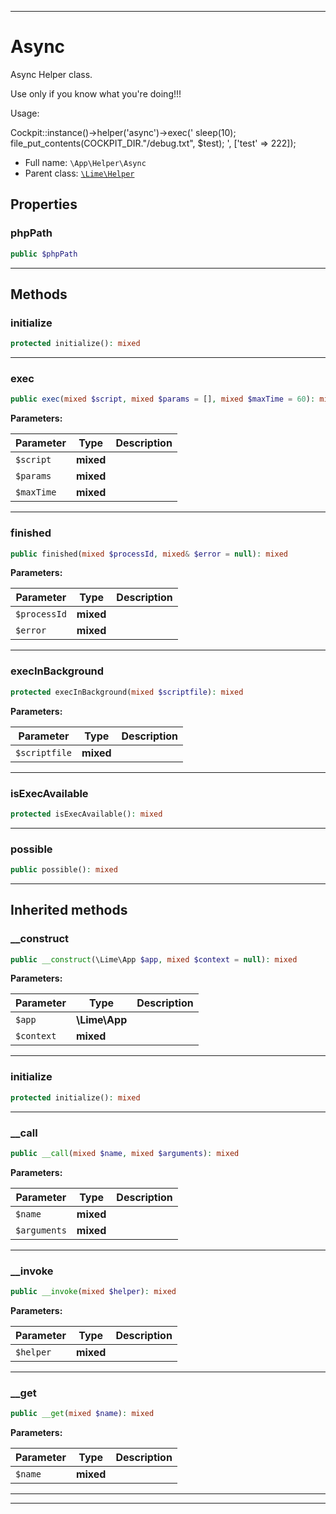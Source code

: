 ***

# Async

Async Helper class.

Use only if you know what you're doing!!!

Usage:

Cockpit::instance()->helper('async')->exec('
sleep(10);
file_put_contents(COCKPIT_DIR."/debug.txt", $test);
', ['test' => 222]);

* Full name: `\App\Helper\Async`
* Parent class: [`\Lime\Helper`](../../Lime/Helper.md)

## Properties

### phpPath

```php
public $phpPath
```

***

## Methods

### initialize

```php
protected initialize(): mixed
```

***

### exec

```php
public exec(mixed $script, mixed $params = [], mixed $maxTime = 60): mixed
```

**Parameters:**

| Parameter | Type | Description |
|-----------|------|-------------|
| `$script` | **mixed** |  |
| `$params` | **mixed** |  |
| `$maxTime` | **mixed** |  |

***

### finished

```php
public finished(mixed $processId, mixed& $error = null): mixed
```

**Parameters:**

| Parameter | Type | Description |
|-----------|------|-------------|
| `$processId` | **mixed** |  |
| `$error` | **mixed** |  |

***

### execInBackground

```php
protected execInBackground(mixed $scriptfile): mixed
```

**Parameters:**

| Parameter | Type | Description |
|-----------|------|-------------|
| `$scriptfile` | **mixed** |  |

***

### isExecAvailable

```php
protected isExecAvailable(): mixed
```

***

### possible

```php
public possible(): mixed
```

***

## Inherited methods

### __construct

```php
public __construct(\Lime\App $app, mixed $context = null): mixed
```

**Parameters:**

| Parameter | Type | Description |
|-----------|------|-------------|
| `$app` | **\Lime\App** |  |
| `$context` | **mixed** |  |

***

### initialize

```php
protected initialize(): mixed
```

***

### __call

```php
public __call(mixed $name, mixed $arguments): mixed
```

**Parameters:**

| Parameter | Type | Description |
|-----------|------|-------------|
| `$name` | **mixed** |  |
| `$arguments` | **mixed** |  |

***

### __invoke

```php
public __invoke(mixed $helper): mixed
```

**Parameters:**

| Parameter | Type | Description |
|-----------|------|-------------|
| `$helper` | **mixed** |  |

***

### __get

```php
public __get(mixed $name): mixed
```

**Parameters:**

| Parameter | Type | Description |
|-----------|------|-------------|
| `$name` | **mixed** |  |

***


***

